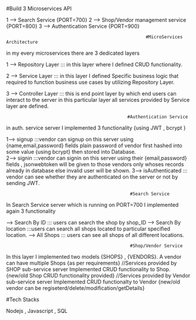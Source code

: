 #Build 3 Microservices API

1 --> Search Service {PORT=700}
2 --> Shop/Vendor management service {PORT=800}
3 --> Authentication Service {PORT=900}
 
                                                         #MicroServices Architecture

in my every microservices there are 3 dedicated layers 

1 --> Repository Layer ::: in this layer where I defined CRUD functionality. 

2 --> Service Layer    ::: in this layer I defined Specific business logic that required to function business use cases by utilizing Repository Layer. 

3 --> Controller Layer ::: this is end point layer by which end users can interact to the server in this particular layer all services provided by 
                            Service layer are defined. 
                            
                                                  #Authentication Service


 in auth. service server I implemented 3 functionality {using JWT , bcrypt }
 
1--> signup :::vendor can signup on this server using {name,email,password} fields plain password of vendor first hashed into some value {using bcrypt} 
              then stored into Database. <br /> 
2--> signin :::vendor can signin on this server using their {email,password} fields , jsonwebtoken will  be given to those vendors only whoses records 
               already in database else invalid user will be shown.
3--> isAuthenticated ::: vendor can see whether they are authenticated on the server or not by sending JWT. 

                                                   #Search Service 

In Search Service server which is running on PORT=700 I implemented again 3 functionality

--> Search By ID ::: users can search the shop by shop_ID
--> Search By location :::users can search all shops located to particular specified location.
--> All Shops  ::: users can see all shops of all different locations.

                                                   #Shop/Vendor Service


In this layer I implemented two models {SHOPS} , {VENDORS}. 
A vendor can have multiple Shops {as per requirements}
//Services provided by SHOP sub-service server
Implemented CRUD functionality to Shop. {new/old Shop CRUD functionality provided}
//Services provided by Vendor sub-service server
Implemented CRUD functionalty to Vendor 
{new/old vendor can be regiseterd/delete/modification/getDetails}


  #Tech Stacks

  Nodejs ,  Javascript  , SQL


